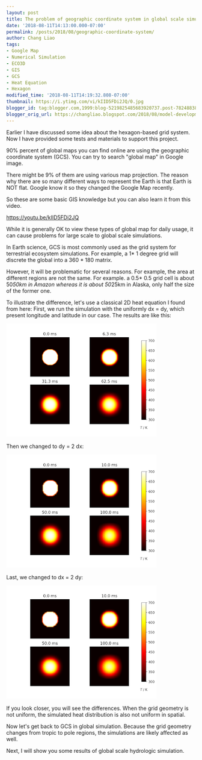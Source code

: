 ```yaml
---
layout: post
title: The problem of geographic coordinate system in global scale simulation
date: '2018-08-11T14:13:00.000-07:00'
permalink: /posts/2018/08/geographic-coordinate-system/
author: Chang Liao
tags:
- Google Map
- Numerical Simulation
- ECO3D
- GIS
- GCS
- Heat Equation
- Hexagon
modified_time: '2018-08-11T14:19:32.808-07:00'
thumbnail: https://i.ytimg.com/vi/kIID5FDi2JQ/0.jpg
blogger_id: tag:blogger.com,1999:blog-5219825485683920737.post-7824883896413545064
blogger_orig_url: https://changliao.blogspot.com/2018/08/model-development-006.html
---
```


Earlier I have discussed some idea about the hexagon-based grid system. Now I have provided some tests and materials to support this project.

90% percent of global maps you can find online are using the geographic coordinate system (GCS). You can try to search "global map" in Google image.

There might be 9% of them are using various map projection.
The reason why there are so many different ways to represent the Earth is that Earth is NOT flat. Google know it so they changed the Google Map recently.

So these are some basic GIS knowledge but you can also learn it from this video.

https://youtu.be/kIID5FDi2JQ

While it is generally OK to view these types of global map for daily usage, it can cause problems for large scale to global scale simulations.

In Earth science, GCS is most commonly used as the grid system for terrestrial ecosystem simulations. For example, a 1* 1 degree grid will discrete the global into a 360 * 180 matrix.

However, it will be problematic for several reasons.
For example, the area at different regions are not the same. For example. a 0.5* 0.5 grid cell is about 50*50km in Amazon whereas it is about 50*25km in Alaska, only half the size of the former one.

To illustrate the difference, let's use a classical 2D heat equation I found from here:
First, we run the simulation with the uniformly dx = dy, which present longitude and latitude in our case. The results are like this:

![Figure 1](https://github.com/changliao/changliao.github.io/blob/main/_figure/spatial_distortion01.png?raw=true)


Then we changed to dy = 2 dx: 

![Figure 2](https://github.com/changliao/changliao.github.io/blob/main/_figure/spatial_distortion02.png?raw=true)


Last, we changed to dx = 2 dy:

![Figure 3](https://github.com/changliao/changliao.github.io/blob/main/_figure/spatial_distortion03.png?raw=true)


If you look closer, you will see the differences. When the grid geometry is not uniform, the simulated heat distribution is also not uniform in spatial.

Now let's get back to GCS in global simulation. Because the grid geometry changes from tropic to pole regions, the simulations are likely affected as well.

Next, I will show you some results of global scale hydrologic simulation.